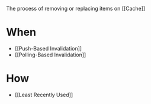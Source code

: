 The process of removing or replacing items on [[Cache]]

# When
- [[Push-Based Invalidation]]
- [[Polling-Based Invalidation]]
# How
- [[Least Recently Used]]